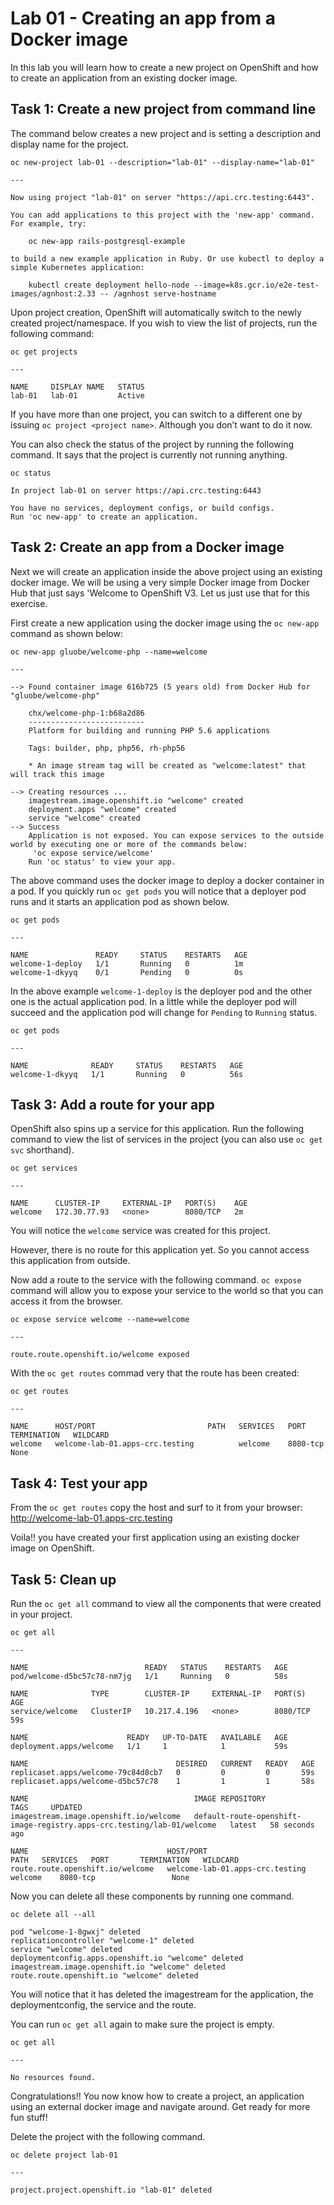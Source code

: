 # Lab 01 - Creating an app from a Docker image

In this lab you will learn how to create a new project on OpenShift and how to
create an application from an existing docker image.

## Task 1: Create a new project from command line

The command below creates a new project and is setting a description and display
name for the project.

```
oc new-project lab-01 --description="lab-01" --display-name="lab-01"

---

Now using project "lab-01" on server "https://api.crc.testing:6443".

You can add applications to this project with the 'new-app' command. For example, try:

    oc new-app rails-postgresql-example

to build a new example application in Ruby. Or use kubectl to deploy a simple Kubernetes application:

    kubectl create deployment hello-node --image=k8s.gcr.io/e2e-test-images/agnhost:2.33 -- /agnhost serve-hostname

```

Upon project creation, OpenShift will automatically switch to the newly created
project/namespace. If you wish to view the list of projects, run the following
command:

```
oc get projects

---

NAME     DISPLAY NAME   STATUS
lab-01   lab-01         Active
```

If you have more than one project, you can switch to a different one by issuing
`oc project <project name>`. Although you don’t want to do it now.

You can also check the status of the project by running the following command.
It says that the project is currently not running anything.

```
oc status

In project lab-01 on server https://api.crc.testing:6443

You have no services, deployment configs, or build configs.
Run 'oc new-app' to create an application.
```

## Task 2: Create an app from a Docker image

Next we will create an application inside the above project using an existing
docker image. We will be using a very simple Docker image from Docker Hub that
just says 'Welcome to OpenShift V3. Let us just use that for this exercise.

First create a new application using the docker image using the `oc new-app`
command as shown below:

```
oc new-app gluobe/welcome-php --name=welcome

---

--> Found container image 616b725 (5 years old) from Docker Hub for "gluobe/welcome-php"

    chx/welcome-php-1:b68a2d86 
    -------------------------- 
    Platform for building and running PHP 5.6 applications

    Tags: builder, php, php56, rh-php56

    * An image stream tag will be created as "welcome:latest" that will track this image

--> Creating resources ...
    imagestream.image.openshift.io "welcome" created
    deployment.apps "welcome" created
    service "welcome" created
--> Success
    Application is not exposed. You can expose services to the outside world by executing one or more of the commands below:
     'oc expose service/welcome' 
    Run 'oc status' to view your app.
```

The above command uses the docker image to deploy a docker container in a pod.
If you quickly run `oc get pods` you will notice that a deployer pod runs and it
starts an application pod as shown below.

```
oc get pods

---

NAME               READY     STATUS    RESTARTS   AGE
welcome-1-deploy   1/1       Running   0          1m
welcome-1-dkyyq    0/1       Pending   0          0s
```

In the above example `welcome-1-deploy` is the deployer pod and the other one is
the actual application pod. In a little while the deployer pod will succeed and
the application pod will change for `Pending` to `Running` status.

```
oc get pods

---

NAME              READY     STATUS    RESTARTS   AGE
welcome-1-dkyyq   1/1       Running   0          56s
```

## Task 3: Add a route for your app

OpenShift also spins up a service for this application. Run the following
command to view the list of services in the project (you can also use
`oc get svc` shorthand).

```
oc get services

---

NAME      CLUSTER-IP     EXTERNAL-IP   PORT(S)    AGE
welcome   172.30.77.93   <none>        8080/TCP   2m
```

You will notice the `welcome` service was created for this project.

However, there is no route for this application yet. So you cannot access this
application from outside.

Now add a route to the service with the following command. `oc expose` command
will allow you to expose your service to the world so that you can access it
from the browser.

```
oc expose service welcome --name=welcome

---

route.route.openshift.io/welcome exposed
```

With the `oc get routes` commad very that the route has been created:

```
oc get routes

---

NAME      HOST/PORT                         PATH   SERVICES   PORT       TERMINATION   WILDCARD
welcome   welcome-lab-01.apps-crc.testing          welcome    8080-tcp                 None
```

## Task 4: Test your app

From the `oc get routes` copy the host and surf to it from your browser:
http://welcome-lab-01.apps-crc.testing

Voila!! you have created your first application using an existing docker image on
OpenShift.

## Task 5: Clean up

Run the `oc get all` command to view all the components that were created in
your project.

```
oc get all

---

NAME                          READY   STATUS    RESTARTS   AGE
pod/welcome-d5bc57c78-nm7jg   1/1     Running   0          58s

NAME              TYPE        CLUSTER-IP     EXTERNAL-IP   PORT(S)    AGE
service/welcome   ClusterIP   10.217.4.196   <none>        8080/TCP   59s

NAME                      READY   UP-TO-DATE   AVAILABLE   AGE
deployment.apps/welcome   1/1     1            1           59s

NAME                                 DESIRED   CURRENT   READY   AGE
replicaset.apps/welcome-79c84d8cb7   0         0         0       59s
replicaset.apps/welcome-d5bc57c78    1         1         1       58s

NAME                                     IMAGE REPOSITORY                                                         TAGS     UPDATED
imagestream.image.openshift.io/welcome   default-route-openshift-image-registry.apps-crc.testing/lab-01/welcome   latest   58 seconds ago

NAME                               HOST/PORT                         PATH   SERVICES   PORT       TERMINATION   WILDCARD
route.route.openshift.io/welcome   welcome-lab-01.apps-crc.testing          welcome    8080-tcp                 None
```

Now you can delete all these components by running one command.

```
oc delete all --all

pod "welcome-1-8gwxj" deleted
replicationcontroller "welcome-1" deleted
service "welcome" deleted
deploymentconfig.apps.openshift.io "welcome" deleted
imagestream.image.openshift.io "welcome" deleted
route.route.openshift.io "welcome" deleted
```

You will notice that it has deleted the imagestream for the application, the
deploymentconfig, the service and the route.

You can run `oc get all` again to make sure the project is empty.

```
oc get all

---

No resources found.
```

Congratulations!! You now know how to create a project, an application using an
external docker image and navigate around. Get ready for more fun stuff!

Delete the project with the following command.

```
oc delete project lab-01

---

project.project.openshift.io "lab-01" deleted
```
